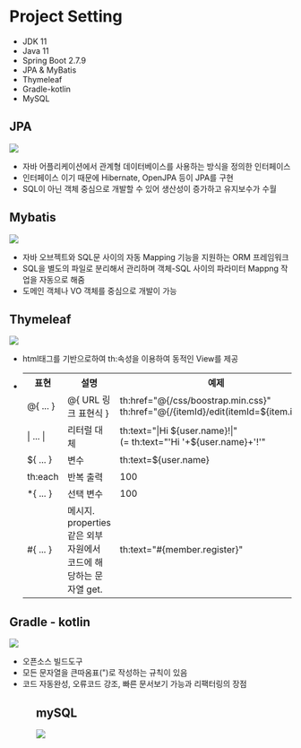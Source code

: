 # Project Setting
<ul>
  <li> JDK 11 </li>
  <li> Java 11 </li>
  <li> Spring Boot 2.7.9 </li>
  <li> JPA & MyBatis </li>
  <li> Thymeleaf </li>
  <li> Gradle-kotlin </li>
  <li> MySQL </li>
</ul>

<h2> JPA </h2>
<img src="https://user-images.githubusercontent.com/96382179/221764930-478b6776-7e0b-43a1-beca-34a1fda7f358.png"/>
<ul>
  <li>자바 어플리케이션에서 관계형 데이터베이스를 사용하는 방식을 정의한 인터페이스</li>
  <li>인터페이스 이기 때문에 Hibernate, OpenJPA 등이 JPA를 구현</li>
  <li>SQL이 아닌 객체 중심으로 개발할 수 있어 생산성이 증가하고 유지보수가 수월</li>
  </ul>

<h2> Mybatis </h2>
<img src="https://user-images.githubusercontent.com/96382179/221769559-6ae21d2b-42ba-48a9-a283-3d9990b6f66a.png"/>
<ul>
  <li>자바 오브젝트와 SQL문 사이의 자동 Mapping 기능을 지원하는 ORM 프레임워크</li>
  <li>SQL을 별도의 파일로 분리해서 관리하며 객체-SQL 사이의 파라미터 Mappng 작업을 자동으로 해줌</li>
  <li>도메인 객체나 VO 객체를 중심으로 개발이 가능</li>
</ul>

<h2> Thymeleaf </h2>
<img src="https://user-images.githubusercontent.com/96382179/221768510-b0c5da66-7f0f-4b0b-a444-ff64e08bb7e1.png">
<ul>
  <li>html태그를 기반으로하여 th:속성을 이용하여 동적인 View를 제공</li>
  <li>
    <table>
      <th>표현</th>
      <th>설명</th>
      <th>예제</th>
      <tr>
        <td>@{ ... }</td>
        <td>@{ URL 링크 표현식 }</td>
        <td>th:href="@{/css/boostrap.min.css}"<br>th:href="@{/{itemId}/edit(itemId=${item.id})}"</td>
      </tr>
      <tr>
        <td>| ... |</td>
        <td>리터럴 대체</td>
        <td>th:text="|Hi ${user.name}!|"<br>(= th:text="'Hi '+${user.name}+'!'"</td>
      </tr>
      <tr>
        <td>${ ... }</td>
        <td>변수</td>
        <td>th:text=${user.name}</td>
      </tr>
      <tr>
        <td>th:each</td>
        <td>반복 출력</td>
        <td>
          <div th:each="item: ${items}">
            <span th:text="${item.price}">100</span>
          </div>
        </td>
      </tr>
      <tr>
        <td>*{ ... }</td>
        <td>선택 변수</td>
        <td>	
            <div th:object="${items}">
              <span th:text="*{price}">100</span>
            </div>
        </td>
      </tr>
      <tr>
        <td>#{ ... }</td>
        <td>메시지. properties 같은 외부 자원에서 코드에 해당하는 문자열 get.</td>
        <td>th:text="#{member.register}"</td>
      </tr>
    </table>
  </li>
</ul>

<h2> Gradle - kotlin </h2>
<img src="https://user-images.githubusercontent.com/96382179/221769624-bdef03ce-59de-4622-84b7-7d5a77360fd3.png"/>
<ul>
  <li>오픈소스 빌드도구</li>
  <li>모든 문자열을 큰따옴표(")로 작성하는 규칙이 있음</li>
  <li>코드 자동완성, 오류코드 강조, 빠른 문서보기 가능과 리팩터링의 장점</li>
<ul>

<h2> mySQL </h2>
<img src="https://user-images.githubusercontent.com/96382179/221769782-9d49cf69-33b9-4a5f-b67e-b634ad113ecb.png">
